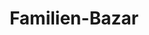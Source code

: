 ---
title: "Familien-Bazar"
url: /bad-neustadt-an-der-saale/familien-bazar/
shop: Gebrauchtwaren
---